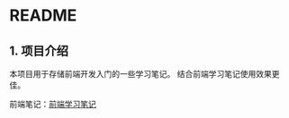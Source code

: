 # README

## 1. 项目介绍

本项目用于存储前端开发入门的一些学习笔记。
结合前端学习笔记使用效果更佳。

前端笔记：[前端学习笔记](https://github.com/psychosis-Jo/ForeheadStudyNotes)
